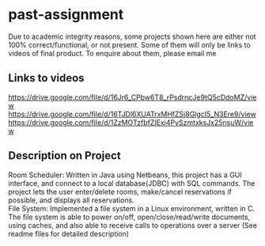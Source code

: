 # past-assignment

Due to academic integrity reasons, some projects shown here are either not 100% correct/functional, or not present. Some of them will only be links to videos of final product. To enquire about them, please email me<br/>

## Links to videos 
https://drive.google.com/file/d/16Jr6_CPbw6T8_rPsdrncJe9tQ5cDdoMZ/view <br/>
https://drive.google.com/file/d/16TJDl6XUATrxMHfZSj8GlgcI5_N3Ere9/view <br/>
https://drive.google.com/file/d/1ZzMOTzfbfZIExi4PySzmtxksJx25nsuW/view <br/>

## Description on Project
Room Scheduler: Written in Java using Netbeans, this project has a GUI interface, and connect to a local database(JDBC) with SQL commands. The project lets the user enter/delete rooms, make/cancel reservations if possible, and displays all reservations. <br/>
File System: Implemented a file system in a Linux environment, written in C. The file system is able to power on/off, open/close/read/write documents, using caches, and 
also able to receive calls to operations over a server (See readme files for detailed description) <br/>
